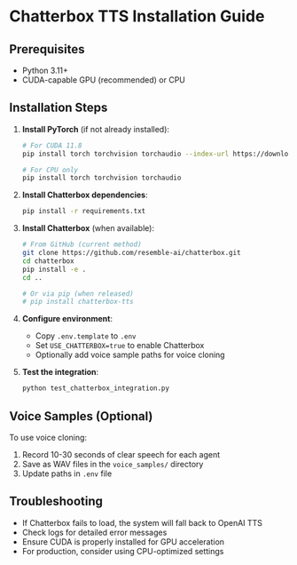 # Chatterbox TTS Installation Guide

## Prerequisites
- Python 3.11+
- CUDA-capable GPU (recommended) or CPU

## Installation Steps

1. **Install PyTorch** (if not already installed):
   ```bash
   # For CUDA 11.8
   pip install torch torchvision torchaudio --index-url https://download.pytorch.org/whl/cu118
   
   # For CPU only
   pip install torch torchvision torchaudio
   ```

2. **Install Chatterbox dependencies**:
   ```bash
   pip install -r requirements.txt
   ```

3. **Install Chatterbox** (when available):
   ```bash
   # From GitHub (current method)
   git clone https://github.com/resemble-ai/chatterbox.git
   cd chatterbox
   pip install -e .
   cd ..
   
   # Or via pip (when released)
   # pip install chatterbox-tts
   ```

4. **Configure environment**:
   - Copy `.env.template` to `.env`
   - Set `USE_CHATTERBOX=true` to enable Chatterbox
   - Optionally add voice sample paths for voice cloning

5. **Test the integration**:
   ```bash
   python test_chatterbox_integration.py
   ```

## Voice Samples (Optional)

To use voice cloning:
1. Record 10-30 seconds of clear speech for each agent
2. Save as WAV files in the `voice_samples/` directory
3. Update paths in `.env` file

## Troubleshooting

- If Chatterbox fails to load, the system will fall back to OpenAI TTS
- Check logs for detailed error messages
- Ensure CUDA is properly installed for GPU acceleration
- For production, consider using CPU-optimized settings
